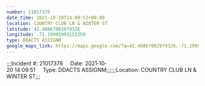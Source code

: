 ```yaml
---
number: 21017378
date_time: 2021-10-20T14:09:51+00:00
location: COUNTRY CLUB LN & WINTER ST
latitude: 42.40867002979326
longitude: -71.19995993152259
type: DDACTS ASSIGNM
google_maps_link: https://maps.google.com/?q=42.40867002979326,-71.19995993152259
---
```


;;;Incident #: 21017378     Date: 2021‐10‐20 14:09:51     Type: DDACTS ASSIGNM;;;;;;Location: COUNTRY CLUB LN & WINTER ST;;;
